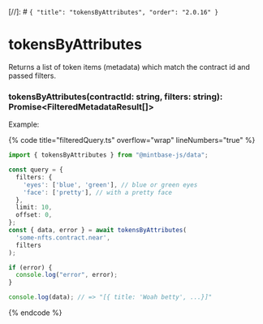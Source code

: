 [//]: # `{ "title": "tokensByAttributes", "order": "2.0.16" }`

# tokensByAttributes

Returns a list of token items (metadata) which match the contract id and passed filters.

### tokensByAttributes(contractId: string, filters: string): Promise<FilteredMetadataResult[]>

Example:

{% code title="filteredQuery.ts" overflow="wrap" lineNumbers="true" %}

```typescript
import { tokensByAttributes } from "@mintbase-js/data";

const query = {
  filters: {
    'eyes': ['blue', 'green'], // blue or green eyes
    'face': ['pretty'], // with a pretty face
  },
  limit: 10,
  offset: 0,
};
const { data, error } = await tokensByAttributes(
  'some-nfts.contract.near',
  filters
);

if (error) {
  console.log("error", error);
}

console.log(data); // => "[{ title: 'Woah betty', ...}]"
```

{% endcode %}
